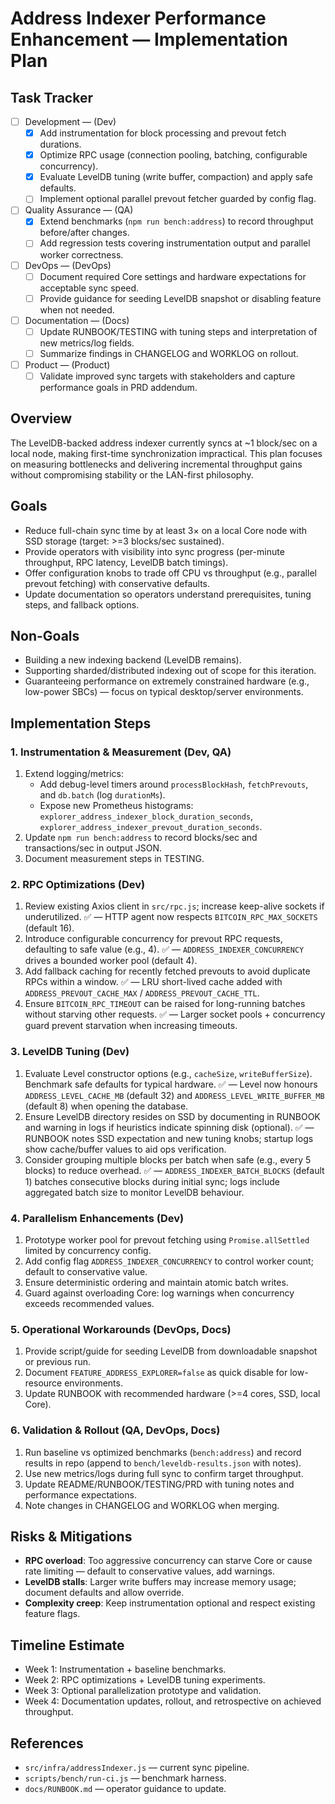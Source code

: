 # Address Indexer Performance Enhancement — Implementation Plan

## Task Tracker
- [ ] Development — (Dev)
  - [x] Add instrumentation for block processing and prevout fetch durations.
  - [x] Optimize RPC usage (connection pooling, batching, configurable concurrency).
  - [x] Evaluate LevelDB tuning (write buffer, compaction) and apply safe defaults.
  - [ ] Implement optional parallel prevout fetcher guarded by config flag.
- [ ] Quality Assurance — (QA)
  - [x] Extend benchmarks (`npm run bench:address`) to record throughput before/after changes.
  - [ ] Add regression tests covering instrumentation output and parallel worker correctness.
- [ ] DevOps — (DevOps)
  - [ ] Document required Core settings and hardware expectations for acceptable sync speed.
  - [ ] Provide guidance for seeding LevelDB snapshot or disabling feature when not needed.
- [ ] Documentation — (Docs)
  - [ ] Update RUNBOOK/TESTING with tuning steps and interpretation of new metrics/log fields.
  - [ ] Summarize findings in CHANGELOG and WORKLOG on rollout.
- [ ] Product — (Product)
  - [ ] Validate improved sync targets with stakeholders and capture performance goals in PRD addendum.

## Overview
The LevelDB-backed address indexer currently syncs at ~1 block/sec on a local node, making first-time synchronization impractical. This plan focuses on measuring bottlenecks and delivering incremental throughput gains without compromising stability or the LAN-first philosophy.

## Goals
- Reduce full-chain sync time by at least 3× on a local Core node with SSD storage (target: >=3 blocks/sec sustained).
- Provide operators with visibility into sync progress (per-minute throughput, RPC latency, LevelDB batch timings).
- Offer configuration knobs to trade off CPU vs throughput (e.g., parallel prevout fetching) with conservative defaults.
- Update documentation so operators understand prerequisites, tuning steps, and fallback options.

## Non-Goals
- Building a new indexing backend (LevelDB remains).
- Supporting sharded/distributed indexing out of scope for this iteration.
- Guaranteeing performance on extremely constrained hardware (e.g., low-power SBCs) — focus on typical desktop/server environments.

## Implementation Steps

### 1. Instrumentation & Measurement (Dev, QA)
1. Extend logging/metrics:
   - Add debug-level timers around `processBlockHash`, `fetchPrevouts`, and `db.batch` (log `durationMs`).
   - Expose new Prometheus histograms: `explorer_address_indexer_block_duration_seconds`, `explorer_address_indexer_prevout_duration_seconds`.
2. Update `npm run bench:address` to record blocks/sec and transactions/sec in output JSON.
3. Document measurement steps in TESTING.

### 2. RPC Optimizations (Dev)
1. Review existing Axios client in `src/rpc.js`; increase keep-alive sockets if underutilized. ✅ — HTTP agent now respects `BITCOIN_RPC_MAX_SOCKETS` (default 16).
2. Introduce configurable concurrency for prevout RPC requests, defaulting to safe value (e.g., 4). ✅ — `ADDRESS_INDEXER_CONCURRENCY` drives a bounded worker pool (default 4).
3. Add fallback caching for recently fetched prevouts to avoid duplicate RPCs within a window. ✅ — LRU short-lived cache added with `ADDRESS_PREVOUT_CACHE_MAX` / `ADDRESS_PREVOUT_CACHE_TTL`.
4. Ensure `BITCOIN_RPC_TIMEOUT` can be raised for long-running batches without starving other requests. ✅ — Larger socket pools + concurrency guard prevent starvation when increasing timeouts.

### 3. LevelDB Tuning (Dev)
1. Evaluate Level constructor options (e.g., `cacheSize`, `writeBufferSize`). Benchmark safe defaults for typical hardware. ✅ — Level now honours `ADDRESS_LEVEL_CACHE_MB` (default 32) and `ADDRESS_LEVEL_WRITE_BUFFER_MB` (default 8) when opening the database.
2. Ensure LevelDB directory resides on SSD by documenting in RUNBOOK and warning in logs if heuristics indicate spinning disk (optional). ✅ — RUNBOOK notes SSD expectation and new tuning knobs; startup logs show cache/buffer values to aid ops verification.
3. Consider grouping multiple blocks per batch when safe (e.g., every 5 blocks) to reduce overhead. ✅ — `ADDRESS_INDEXER_BATCH_BLOCKS` (default 1) batches consecutive blocks during initial sync; logs include aggregated batch size to monitor LevelDB behaviour.

### 4. Parallelism Enhancements (Dev)
1. Prototype worker pool for prevout fetching using `Promise.allSettled` limited by concurrency config.
2. Add config flag `ADDRESS_INDEXER_CONCURRENCY` to control worker count; default to conservative value.
3. Ensure deterministic ordering and maintain atomic batch writes.
4. Guard against overloading Core: log warnings when concurrency exceeds recommended values.

### 5. Operational Workarounds (DevOps, Docs)
1. Provide script/guide for seeding LevelDB from downloadable snapshot or previous run.
2. Document `FEATURE_ADDRESS_EXPLORER=false` as quick disable for low-resource environments.
3. Update RUNBOOK with recommended hardware (>=4 cores, SSD, local Core).

### 6. Validation & Rollout (QA, DevOps, Docs)
1. Run baseline vs optimized benchmarks (`bench:address`) and record results in repo (append to `bench/leveldb-results.json` with notes).
2. Use new metrics/logs during full sync to confirm target throughput.
3. Update README/RUNBOOK/TESTING/PRD with tuning notes and performance expectations.
4. Note changes in CHANGELOG and WORKLOG when merging.

## Risks & Mitigations
- **RPC overload**: Too aggressive concurrency can starve Core or cause rate limiting — default to conservative values, add warnings.
- **LevelDB stalls**: Larger write buffers may increase memory usage; document defaults and allow override.
- **Complexity creep**: Keep instrumentation optional and respect existing feature flags.

## Timeline Estimate
- Week 1: Instrumentation + baseline benchmarks.
- Week 2: RPC optimizations + LevelDB tuning experiments.
- Week 3: Optional parallelization prototype and validation.
- Week 4: Documentation updates, rollout, and retrospective on achieved throughput.

## References
- `src/infra/addressIndexer.js` — current sync pipeline.
- `scripts/bench/run-ci.js` — benchmark harness.
- `docs/RUNBOOK.md` — operator guidance to update.
